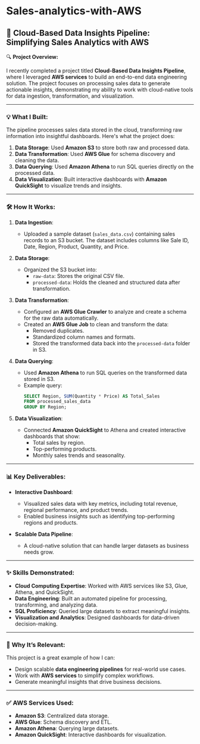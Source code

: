 # Sales-analytics-with-AWS


## 🚀 **Cloud-Based Data Insights Pipeline: Simplifying Sales Analytics with AWS**

🔍 **Project Overview:**

I recently completed a project titled **Cloud-Based Data Insights Pipeline**, where I leveraged **AWS services** to build an end-to-end data engineering solution. The project focuses on processing sales data to generate actionable insights, demonstrating my ability to work with cloud-native tools for data ingestion, transformation, and visualization.

---

### 💡 **What I Built:**

The pipeline processes sales data stored in the cloud, transforming raw information into insightful dashboards. Here's what the project does:
1. **Data Storage**: Used **Amazon S3** to store both raw and processed data.
2. **Data Transformation**: Used **AWS Glue** for schema discovery and cleaning the data.
3. **Data Querying**: Used **Amazon Athena** to run SQL queries directly on the processed data.
4. **Data Visualization**: Built interactive dashboards with **Amazon QuickSight** to visualize trends and insights.

---

### 🛠️ **How It Works:**

1. **Data Ingestion**:
   - Uploaded a sample dataset (`sales_data.csv`) containing sales records to an S3 bucket. The dataset includes columns like Sale ID, Date, Region, Product, Quantity, and Price.

2. **Data Storage**:
   - Organized the S3 bucket into:
     - `raw-data`: Stores the original CSV file.
     - `processed-data`: Holds the cleaned and structured data after transformation.

3. **Data Transformation**:
   - Configured an **AWS Glue Crawler** to analyze and create a schema for the raw data automatically.
   - Created an **AWS Glue Job** to clean and transform the data:
     - Removed duplicates.
     - Standardized column names and formats.
     - Stored the transformed data back into the `processed-data` folder in S3.

4. **Data Querying**:
   - Used **Amazon Athena** to run SQL queries on the transformed data stored in S3.
   - Example query:
     ```sql
     SELECT Region, SUM(Quantity * Price) AS Total_Sales
     FROM processed_sales_data
     GROUP BY Region;
     ```

5. **Data Visualization**:
   - Connected **Amazon QuickSight** to Athena and created interactive dashboards that show:
     - Total sales by region.
     - Top-performing products.
     - Monthly sales trends and seasonality.

---

### 📊 **Key Deliverables:**

- **Interactive Dashboard**:
  - Visualized sales data with key metrics, including total revenue, regional performance, and product trends.
  - Enabled business insights such as identifying top-performing regions and products.

- **Scalable Data Pipeline**:
  - A cloud-native solution that can handle larger datasets as business needs grow.

---

### ✨ **Skills Demonstrated:**

- **Cloud Computing Expertise**: Worked with AWS services like S3, Glue, Athena, and QuickSight.
- **Data Engineering**: Built an automated pipeline for processing, transforming, and analyzing data.
- **SQL Proficiency**: Queried large datasets to extract meaningful insights.
- **Visualization and Analytics**: Designed dashboards for data-driven decision-making.

---

### 🔧 **Why It’s Relevant:**

This project is a great example of how I can:
- Design scalable **data engineering pipelines** for real-world use cases.
- Work with **AWS services** to simplify complex workflows.
- Generate meaningful insights that drive business decisions.

---

### ✅ **AWS Services Used:**

- **Amazon S3**: Centralized data storage.
- **AWS Glue**: Schema discovery and ETL.
- **Amazon Athena**: Querying large datasets.
- **Amazon QuickSight**: Interactive dashboards for visualization.

